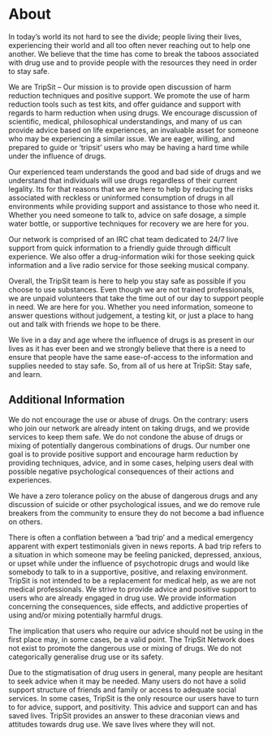 # About

In today’s world its not hard to see the divide; people living their lives, experiencing their world and all too often never reaching out to help one another. We believe that the time has come to break the taboos associated with drug use and to provide people with the resources they need in order to stay safe.

We are TripSit &ndash; Our mission is to provide open discussion of harm reduction techniques and positive support. We promote the use of harm reduction tools such as test kits, and offer guidance and support with regards to harm reduction when using drugs. We encourage discussion of scientific, medical, philosophical understandings, and many of us can provide advice based on life experiences, an invaluable asset for someone who may be experiencing a similar issue. We are eager, willing, and prepared to guide or ‘tripsit’ users who may be having a hard time while under the influence of drugs.

Our experienced team understands the good and bad side of drugs and we understand that individuals will use drugs regardless of their current legality. Its for that reasons that we are here to help by reducing the risks associated with reckless or uninformed consumption of drugs in all environments while providing support and assistance to those who need it. Whether you need someone to talk to, advice on safe dosage, a simple water bottle, or supportive techniques for recovery we are here for you.

Our network is comprised of an IRC chat team dedicated to 24/7 live support from quick information to a friendly guide through difficult experience. We also offer a drug-information wiki for those seeking quick information and a live radio service for those seeking musical company.

Overall, the TripSit team is here to help you stay safe as possible if you choose to use substances. Even though we are not trained professionals, we are unpaid volunteers that take the time out of our day to support people in need. We are here for you. Whether you need information, someone to answer questions without judgement, a testing kit, or just a place to hang out and talk with friends we hope to be there.

We live in a day and age where the influence of drugs is as present in our lives as it has ever been and we strongly believe that there is a need to ensure that people have the same ease-of-access to the information and supplies needed to stay safe. So, from all of us here at TripSit: Stay safe, and learn.


## Additional Information

We do not encourage the use or abuse of drugs. On the contrary: users who join our network are already intent on taking drugs, and we provide services to keep them safe. We do not condone the abuse of drugs or mixing of potentially dangerous combinations of drugs.
Our number one goal is to provide positive support and encourage harm reduction by providing techniques, advice, and in some cases, helping users deal with possible negative psychological consequences of their actions and experiences.

We have a zero tolerance policy on the abuse of dangerous drugs and any discussion of suicide or other psychological issues, and we do remove rule breakers from the community to ensure they do not become a bad influence on others.

There is often a conflation between a ‘bad trip’ and a medical emergency apparent with expert testimonials given in news reports. A bad trip refers to a situation in which someone may be feeling panicked, depressed, anxious, or upset while under the influence of psychotropic drugs and would like somebody to talk to in a supportive, positive, and relaxing environment.
TripSit is not intended to be a replacement for medical help, as we are not medical professionals. We strive to provide advice and positive support to users who are already engaged in drug use. We provide information concerning the consequences, side effects, and addictive properties of using and/or mixing potentially harmful drugs.

The implication that users who require our advice should not be using in the first place may, in some cases, be a valid point. The TripSit Network does not exist to promote the dangerous use or mixing of drugs. We do not categorically generalise drug use or its safety.

Due to the stigmatisation of drug users in general, many people are hesitant to seek advice when it may be needed. Many users do not have a solid support structure of friends and family or access to adequate social services. In some cases, TripSit is the only resource our users have to turn to for advice, support, and positivity. This advice and support can and has saved lives. TripSit provides an answer to these draconian views and attitudes towards drug use. We save lives where they will not.
